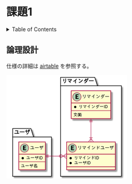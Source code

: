 # 課題1

<!-- START doctoc generated TOC please keep comment here to allow auto update -->
<!-- DON'T EDIT THIS SECTION, INSTEAD RE-RUN doctoc TO UPDATE -->
<details>
<summary>Table of Contents</summary>

- [論理設計](#%E8%AB%96%E7%90%86%E8%A8%AD%E8%A8%88)

</details>
<!-- END doctoc generated TOC please keep comment here to allow auto update -->

## 論理設計

仕様の詳細は [airtable](https://airtable.com/tblTnXBXFOYJ0J7lZ/viwyi8muFtWUlhNKG/reckOBNlLbwf5m8ut?blocks=hide) を参照する。

![](../assets/penpen-v1.png)

